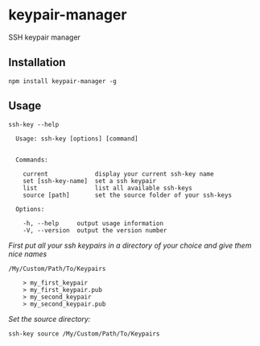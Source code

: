 # keypair-manager
SSH keypair manager

## Installation

```
npm install keypair-manager -g
```

## Usage

```
ssh-key --help

  Usage: ssh-key [options] [command]


  Commands:

    current             display your current ssh-key name
    set [ssh-key-name]  set a ssh keypair
    list                list all available ssh-keys
    source [path]       set the source folder of your ssh-keys

  Options:

    -h, --help     output usage information
    -V, --version  output the version number

```

*First put all your ssh keypairs in a directory of your choice and give them nice names*

```
/My/Custom/Path/To/Keypairs

	> my_first_keypair
	> my_first_keypair.pub
	> my_second_keypair
	> my_second_keypair.pub
```

*Set the source directory:*

```
ssh-key source /My/Custom/Path/To/Keypairs
```
